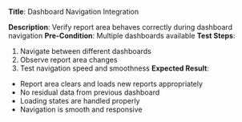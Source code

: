 **Title**: Dashboard Navigation Integration

**Description**: Verify report area behaves correctly during dashboard navigation
**Pre-Condition**: Multiple dashboards available
**Test Steps**:
1. Navigate between different dashboards
2. Observe report area changes
3. Test navigation speed and smoothness
**Expected Result**:
- Report area clears and loads new reports appropriately
- No residual data from previous dashboard
- Loading states are handled properly
- Navigation is smooth and responsive